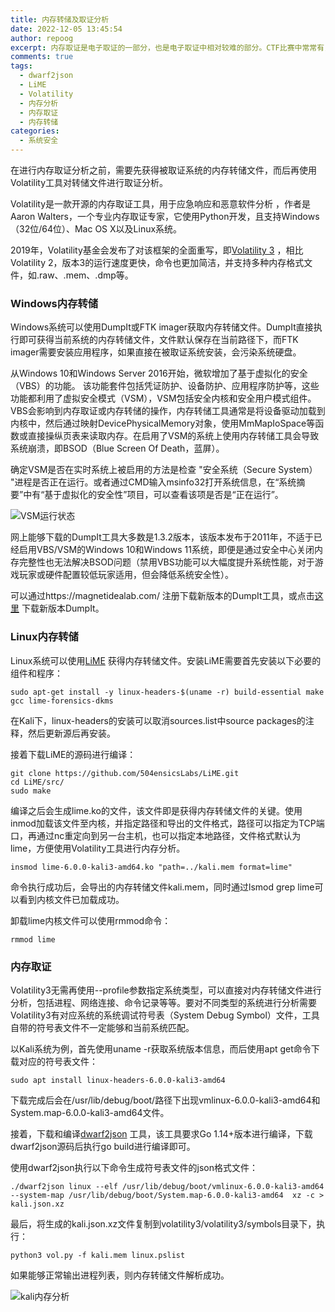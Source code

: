 ```yaml
---
title: 内存转储及取证分析
date: 2022-12-05 13:45:54
author: repoog
excerpt: 内存取证是电子取证的一部分，也是电子取证中相对较难的部分。CTF比赛中常常有关于内存转储或取证的题目，但大多数题目在设计上相对粗浅，或不贴近实际工作。本文介绍的是基于Volatility工具的内存转储和取证分析的基本原理和操作。
comments: true
tags:
  - dwarf2json
  - LiME
  - Volatility
  - 内存分析
  - 内存取证
  - 内存转储
categories:
  - 系统安全
---
```


在进行内存取证分析之前，需要先获得被取证系统的内存转储文件，而后再使用Volatility工具对转储文件进行取证分析。

Volatility是一款开源的内存取证工具，用于应急响应和恶意软件分析 ，作者是Aaron Walters，一个专业内存取证专家，它使用Python开发，且支持Windows（32位/64位）、Mac OS X以及Linux系统。

2019年，Volatility基金会发布了对该框架的全面重写，即[Volatility 3](https://github.com/volatilityfoundation/volatility3) ，相比Volatility 2，版本3的运行速度更快，命令也更加简洁，并支持多种内存格式文件，如.raw、.mem、.dmp等。

### **Windows内存转储**

Windows系统可以使用DumpIt或FTK imager获取内存转储文件。DumpIt直接执行即可获得当前系统的内存转储文件，文件默认保存在当前路径下，而FTK imager需要安装应用程序，如果直接在被取证系统安装，会污染系统硬盘。

从Windows 10和Windows Server 2016开始，微软增加了基于虚拟化的安全（VBS）的功能。 该功能套件包括凭证防护、设备防护、应用程序防护等，这些功能都利用了虚拟安全模式（VSM），VSM包括安全内核和安全用户模式组件。VBS会影响到内存取证或内存转储的操作，内存转储工具通常是将设备驱动加载到内核中，然后通过映射DevicePhysicalMemory对象，使用MmMapIoSpace等函数或直接操纵页表来读取内存。在启用了VSM的系统上使用内存转储工具会导致系统崩溃，即BSOD（Blue Screen Of Death，蓝屏）。

确定VSM是否在实时系统上被启用的方法是检查 "安全系统（Secure System） "进程是否正在运行。或者通过CMD输入msinfo32打开系统信息，在“系统摘要”中有“基于虚拟化的安全性”项目，可以查看该项是否是“正在运行”。

![VSM运行状态](images/2022/12/VMS-Status.png 'VSM运行状态')

网上能够下载的DumpIt工具大多数是1.3.2版本，该版本发布于2011年，不适于已经启用VBS/VSM的Windows 10和Windows 11系统，即便是通过安全中心关闭内存完整性也无法解决BSOD问题（禁用VBS功能可以大幅度提升系统性能，对于游戏玩家或硬件配置较低玩家适用，但会降低系统安全性）。

可以通过https://magnetidealab.com/ 注册下载新版本的DumpIt工具，或点击[这里](https://1drv.ms/u/s!AtipXnOOFZk7igPf8JyRqsQFX8rI?e=ZhuaAf) 下载新版本DumpIt。

### **Linux内存转储**

Linux系统可以使用[LiME](https://github.com/504ensicsLabs/LiME) 获得内存转储文件。安装LiME需要首先安装以下必要的组件和程序：

``` Shell
sudo apt-get install -y linux-headers-$(uname -r) build-essential make gcc lime-forensics-dkms
```

在Kali下，linux-headers的安装可以取消sources.list中source packages的注释，然后更新源后再安装。

接着下载LiME的源码进行编译：

``` Shell
git clone https://github.com/504ensicsLabs/LiME.git
cd LiME/src/
sudo make
```

编译之后会生成lime.ko的文件，该文件即是获得内存转储文件的关键。使用inmod加载该文件至内核，并指定路径和导出的文件格式，路径可以指定为TCP端口，再通过nc重定向到另一台主机，也可以指定本地路径，文件格式默认为lime，方便使用Volatility工具进行内存分析。

``` Shell
insmod lime-6.0.0-kali3-amd64.ko "path=../kali.mem format=lime"
```

命令执行成功后，会导出的内存转储文件kali.mem，同时通过lsmod grep lime可以看到内核文件已加载成功。

卸载lime内核文件可以使用rmmod命令：

``` Shell
rmmod lime
```

### **内存取证**

Volatility3无需再使用--profile参数指定系统类型，可以直接对内存转储文件进行分析，包括进程、网络连接、命令记录等等。要对不同类型的系统进行分析需要Volatility3有对应系统的系统调试符号表（System Debug Symbol）文件，工具自带的符号表文件不一定能够和当前系统匹配。

以Kali系统为例，首先使用uname -r获取系统版本信息，而后使用apt get命令下载对应的符号表文件：

``` Shell
sudo apt install linux-headers-6.0.0-kali3-amd64
```

下载完成后会在/usr/lib/debug/boot/路径下出现vmlinux-6.0.0-kali3-amd64和System.map-6.0.0-kali3-amd64文件。

接着，下载和编译[dwarf2json](https://github.com/volatilityfoundation/dwarf2json) 工具，该工具要求Go 1.14+版本进行编译，下载dwarf2json源码后执行go build进行编译即可。

使用dwarf2json执行以下命令生成符号表文件的json格式文件：

``` Shell
./dwarf2json linux --elf /usr/lib/debug/boot/vmlinux-6.0.0-kali3-amd64 --system-map /usr/lib/debug/boot/System.map-6.0.0-kali3-amd64  xz -c > kali.json.xz
```

最后，将生成的kali.json.xz文件复制到volatility3/volatility3/symbols目录下，执行：

``` Shell
python3 vol.py -f kali.mem linux.pslist
```

如果能够正常输出进程列表，则内存转储文件解析成功。

![kali内存分析](images/2022/12/vol-kali-pslist.png 'kali内存分析')